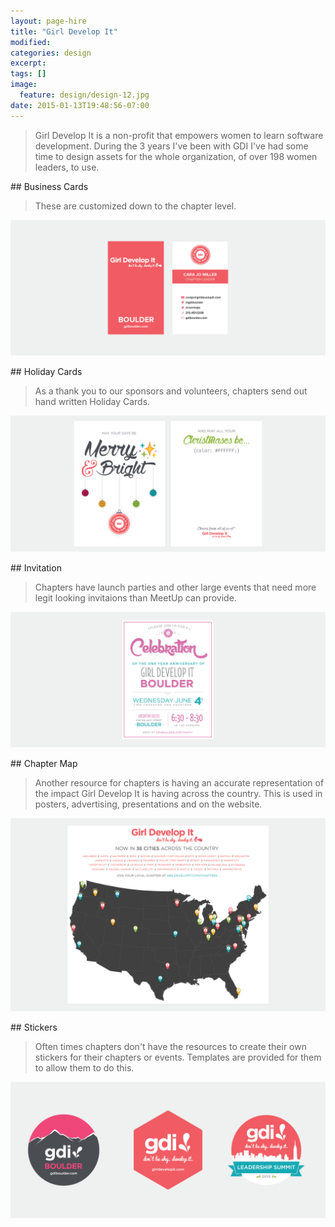 ```yaml
---
layout: page-hire
title: "Girl Develop It"
modified:
categories: design
excerpt:
tags: []
image:
  feature: design/design-12.jpg
date: 2015-01-13T19:48:56-07:00
---
```


> Girl Develop It is a non-profit that empowers women to learn software development. During the 3 years I've been with GDI I've had some time to design assets for the whole organization, of over 198 women leaders, to use.


<div class='gallery-item' markdown='1'>
## Business Cards

> These are customized down to the chapter level.  

![image name](/images/design/design-15.jpg)
</div>


<div class='gallery-item' markdown='1'>
## Holiday Cards

> As a thank you to our sponsors and volunteers, chapters send out hand written Holiday Cards.  

![image name](/images/design/design-13.jpg)
</div>

<div class='gallery-item' markdown='1'>
## Invitation

> Chapters have launch parties and other large events that need more legit looking invitaions than MeetUp can provide.   

![image name](/images/design/design-14.jpg)
</div>

<div class='gallery-item' markdown='1'>
## Chapter Map

> Another resource for chapters is having an accurate representation of the impact Girl Develop It is having across the country. This is used in posters, advertising, presentations and on the website.   

![image name](/images/design/design-17.jpg)
</div>

<div class='gallery-item' markdown='1'>
## Stickers

> Often times chapters don't have the resources to create their own stickers for their chapters or events. Templates are provided for them to allow them to do this.    

![image name](/images/design/design-16.jpg)
</div>
